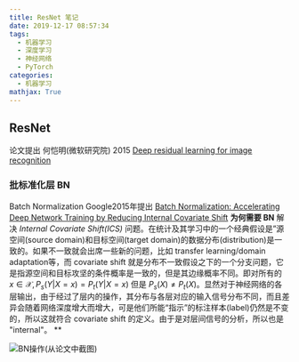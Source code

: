 ```yaml
---
title: ResNet 笔记
date: 2019-12-17 08:57:34
tags:
  - 机器学习
  - 深度学习
  - 神经网络
  - PyTorch
categories:
  - 机器学习
mathjax: True
---
```

## ResNet
论文提出  何恺明(微软研究院)   2015
[Deep residual learning for image recognition](http://openaccess.thecvf.com/content_cvpr_2016/papers/He_Deep_Residual_Learning_CVPR_2016_paper.pdf)


### 批标准化层 BN
Batch Normalization Google2015年提出
[Batch Normalization: Accelerating Deep Network Training by Reducing Internal Covariate Shift](https://arxiv.org/pdf/1502.03167v3.pdf)
**为何需要 BN**
解决 *Internal Covariate Shift(ICS)* 问题。在统计及其学习中的一个经典假设是”源空间(source domain)和目标空间(target domain)的数据分布(distribution)是一致的。如果不一致就会出席一些新的问题，比如 transfer learning/domain adaptation等，而 covariate shift 就是分布不一致假设之下的一个分支问题，它是指源空间和目标攻坚的条件概率是一致的，但是其边缘概率不同。即对所有的 $x \in \mathcal{X}, P_s(Y|X = x)=P_t(Y|X=x)$ 但是 $P_s(X) \neq P_t(X)$。显然对于神经网络的各层输出，由于经过了层内的操作，其分布与各层对应的输入信号分布不同，而且差异会随着网络深度增大而增大，可是他们所能“指示”的标注样本(label)仍然是不变的，所以这就符合 covariate shift 的定义。由于是对层间信号的分析，所以也是 "internal"。
**

![BN操作(从论文中截图)](https://i.loli.net/2019/12/17/4Bo1XFyHfLwcelW.png)
